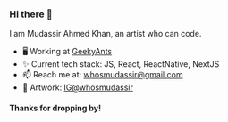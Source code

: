 ### Hi there 👋

I am Mudassir Ahmed Khan, an artist who can code.

- 🖥 Working at [GeekyAnts](https://geekyants.com)
- ✨ Current tech stack: JS, React, ReactNative, NextJS
- 📫 Reach me at: whosmudassir@gmail.com
- 🎨 Artwork: [IG@whosmudassir](https://www.instagram.com/whosmudassir/)

#### Thanks for dropping by!
